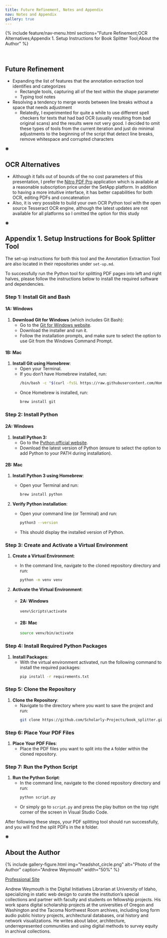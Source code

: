 ```yaml
---
title: Future Refinement, Notes and Appendix
nav: Notes and Appendix
gallery: true
---
```


{% include feature/nav-menu.html sections="Future Refinement;OCR Alternatives;Appendix 1. Setup Instructions for Book Splitter Tool;About the Author" %}

<br>

## Future Refinement

- Expanding the list of features that the annotation extraction tool identifies and categorizes
    - Rectangle tools, capturing all of the text within the shape parameter
    - Typing tool notes
- Resolving a tendency to merge words between line breaks without a space that needs adjustment
    - Relatedly, I experimented for quite a while to use different spell checkers for texts that had bad OCR (usually resulting from bad original scans) and the results were not very good. I decided to omit these types of tools from the current iteration and just do minimal adjustments to the beginning of the script that detect line breaks, remove whitespace and corrupted characters

<div class="symbol-container">
    <p class="symbol">&#10042;</p>
</div>

## OCR Alternatives

- Although it falls out of bounds of the no cost parameters of this presentation, I prefer the [Nitro PDF Pro](https://setapp.com/apps/nitro-pdf-pro) application which is available at a reasonable subscription price under the SetApp platform. In addition to having a more intuitive interface, it has better capabilities for both OCR, editing PDFs and concatenation
- Also, it is very possible to build your own OCR Python tool with the open source Tesseract OCR engine, although the latest updates are not available for all platforms so I omitted the option for this study

<div class="symbol-container">
    <p class="symbol">&#10042;</p>
</div>

## Appendix 1. Setup Instructions for Book Splitter Tool

The set-up instructions for both this tool and the Annotation Extraction Tool are also located in their repositories under `set-up.md`.

To successfully run the Python tool for splitting PDF pages into left and right halves, please follow the instructions below to install the required software and dependencies.

### Step 1: Install Git and Bash

#### 1A: Windows
1. **Download Git for Windows** (which includes Git Bash):
   - Go to the [Git for Windows website](https://gitforwindows.org/).
   - Download the installer and run it.
   - Follow the installation prompts, and make sure to select the option to use Git from the Windows Command Prompt.

#### 1B: Mac
1. **Install Git using Homebrew**:
   - Open your Terminal.
   - If you don’t have Homebrew installed, run:
     ```bash
     /bin/bash -c "$(curl -fsSL https://raw.githubusercontent.com/Homebrew/install/HEAD/install.sh)"
     ```
   - Once Homebrew is installed, run:
     ```bash
     brew install git
     ```

### Step 2: Install Python

#### 2A: Windows
1. **Install Python 3:**
   - Go to the [Python official website](https://www.python.org/downloads/).
   - Download the latest version of Python (ensure to select the option to add Python to your PATH during installation).

#### 2B: Mac
1. **Install Python 3 using Homebrew**:
   - Open your Terminal and run:
     ```bash
     brew install python
     ```

2. **Verify Python installation**:
   - Open your command line (or Terminal) and run:
     ```bash
     python3 --version
     ```
   - This should display the installed version of Python.

### Step 3: Create and Activate a Virtual Environment

1. **Create a Virtual Environment**:
   - In the command line, navigate to the cloned repository directory and run:
     ```bash
     python -m venv venv
     ```

2. **Activate the Virtual Environment**:
   - #### 2A: Windows
     ```bash
     venv\Scripts\activate
     ```
   - #### 2B: Mac
     ```bash
     source venv/bin/activate
     ```

### Step 4: Install Required Python Packages

1. **Install Packages**:
   - With the virtual environment activated, run the following command to install the required packages:
     ```bash
     pip install -r requirements.txt
     ```

### Step 5: Clone the Repository

1. **Clone the Repository**:
   - Navigate to the directory where you want to save the project and run:
     ```bash
     git clone https://github.com/Scholarly-Projects/book_splitter.git
     ```

### Step 6: Place Your PDF Files

1. **Place Your PDF Files**:
   - Place the PDF files you want to split into the `A` folder within the cloned repository.

### Step 7: Run the Python Script

1. **Run the Python Script**:
   - In the command line, navigate to the cloned repository directory and run:
     ```bash
     python script.py
     ```
    - Or simply go to `script.py` and press the play button on the top right corner of the screen in Visual Studio Code.

After following these steps, your PDF splitting tool should run successfully, and you will find the split PDFs in the `B` folder.

<div class="symbol-container">
    <p class="symbol">&#10042;</p>
</div>

## About the Author

{% include gallery-figure.html img="headshot_circle.png" alt="Photo of the Author" caption="Andrew Weymouth" width="50%" %}

[Professional Site](https://aweymo.github.io/base/)

Andrew Weymouth is the Digital Initiatives Librarian at University of Idaho, specializing in static web design to curate the institution’s special collections and partner with faculty and students on fellowship projects. His work spans digital scholarship projects at the universities of Oregon and Washington and the Tacoma Northwest Room archives, including long form audio public history projects, architectural databases, oral history and network visualizations. He writes about labor, architecture, underrepresented communities and using digital methods to survey equity in archival collections.